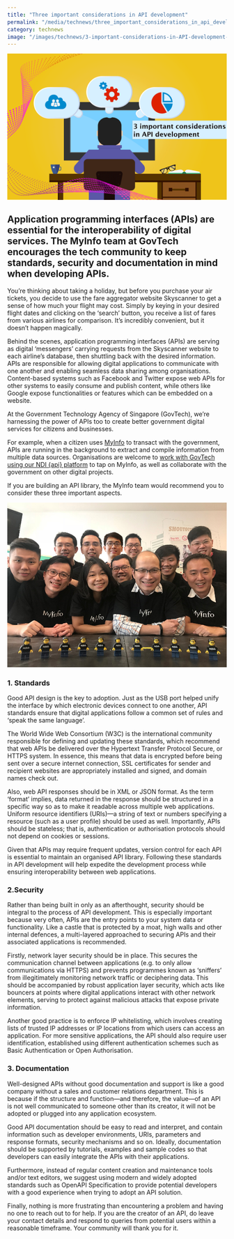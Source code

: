 ```yaml
---
title: "Three important considerations in API development"
permalink: "/media/technews/three_important_considerations_in_api_development"
category: technews
image: "/images/technews/3-important-considerations-in-API-development-govtech-smart-nation.png"
---
```


![Three important considerations in API development](/images/technews/3-important-considerations-in-API-development-govtech-smart-nation.png)

Application programming interfaces (APIs) are essential for the interoperability of digital services. The MyInfo team at GovTech encourages the tech community to keep standards, security and documentation in mind when developing APIs.
---
You’re thinking about taking a holiday, but before you purchase your air tickets, you decide to use the fare aggregator website Skyscanner to get a sense of how much your flight may cost. Simply by keying in your desired flight dates and clicking on the ‘search’ button, you receive a list of fares from various airlines for comparison. It’s incredibly convenient, but it doesn’t happen magically.

Behind the scenes, application programming interfaces (APIs) are serving as digital ‘messengers’ carrying requests from the Skyscanner website to each airline’s database, then shuttling back with the desired information. APIs are responsible for allowing digital applications to communicate with one another and enabling seamless data sharing among organisations. Content-based systems such as Facebook and Twitter expose web APIs for other systems to easily consume and publish content, while others like Google expose functionalities or features which can be embedded on a website.

At the Government Technology Agency of Singapore (GovTech), we’re harnessing the power of APIs too to create better government digital services for citizens and businesses. 

For example, when a citizen uses [MyInfo](https://www.singpass.gov.sg/myinfo/common/aboutus) to transact with the government, APIs are running in the background to extract and compile information from multiple data sources. Organisations are welcome to [work with GovTech using our NDI {api} platform](https://www.ndi-api.gov.sg/library/trusted-data/myinfo/introduction) to tap on MyInfo, as well as collaborate with the government on other digital projects.

If you are building an API library, the MyInfo team would recommend you to consider these three important aspects.

![the MyInfo Team at GovTech](/images/technews/technews_api_part2.png)

### **1. Standards**

Good API design is the key to adoption. Just as the USB port helped unify the interface by which electronic devices connect to one another, API standards ensure that digital applications follow a common set of rules and ‘speak the same language’.

The World Wide Web Consortium (W3C) is the international community responsible for defining and updating these standards, which recommend that web APIs be delivered over the Hypertext Transfer Protocol Secure, or HTTPS system. In essence, this means that data is encrypted before being sent over a secure internet connection, SSL certificates for sender and recipient websites are appropriately installed and signed, and domain names check out. 

Also, web API responses should be in XML or JSON format. As the term ‘format’ implies, data returned in the response should be structured in a specific way so as to make it readable across multiple web applications. Uniform resource identifiers (URIs)—a string of text or numbers specifying a resource (such as a user profile) should be used as well. Importantly, APIs should be stateless; that is, authentication or authorisation protocols should not depend on cookies or sessions. 

Given that APIs may require frequent updates, version control for each API is essential to maintain an organised API library. Following these standards in API development will help expedite the development process while ensuring interoperability between web applications.

### **2.Security**

Rather than being built in only as an afterthought, security should be integral to the process of API development. This is especially important because very often, APIs are the entry points to your system data or functionality. Like a castle that is protected by a moat, high walls and other internal defences, a multi-layered approached to securing APIs and their associated applications is recommended. 

Firstly, network layer security should be in place. This secures the communication channel between applications (e.g. to only allow communications via HTTPS) and prevents programmes known as ‘sniffers’ from illegitimately monitoring network traffic or deciphering data. This should be accompanied by robust application layer security, which acts like bouncers at points where digital applications interact with other network elements, serving to protect against malicious attacks that expose private information.

Another good practice is to enforce IP whitelisting, which involves creating lists of trusted IP addresses or IP locations from which users can access an application. For more sensitive applications, the API should also require user identification, established using different authentication schemes such as Basic Authentication or Open Authorisation.

### **3. Documentation**

Well-designed APIs without good documentation and support is like a good company without a sales and customer relations department. This is because if the structure and function—and therefore, the value—of an API is not well communicated to someone other than its creator, it will not be adopted or plugged into any application ecosystem. 

Good API documentation should be easy to read and interpret, and contain information such as developer environments, URIs, parameters and response formats, security mechanisms and so on. Ideally, documentation should be supported by tutorials, examples and sample codes so that developers can easily integrate the APIs with their applications.

Furthermore, instead of regular content creation and maintenance tools and/or text editors, we suggest using modern and widely adopted standards such as OpenAPI Specification to provide potential developers with a good experience when trying to adopt an API solution.

Finally, nothing is more frustrating than encountering a problem and having no one to reach out to for help. If you are the creator of an API, do leave your contact details and respond to queries from potential users within a reasonable timeframe. Your community will thank you for it. 
